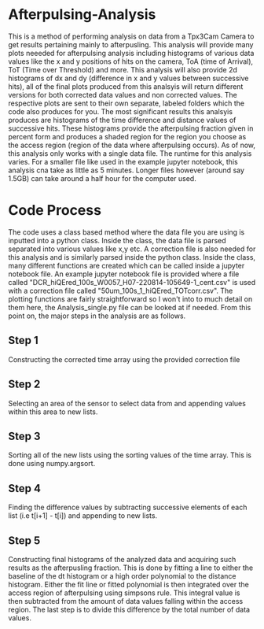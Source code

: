 # Afterpulsing-Analysis
This is a method of performing analysis on data from a Tpx3Cam Camera to get results pertaining mainly to afterpusling. This analysis will provide many plots neeeded for afterpulsing analysis including histograms of various data values like the x and y positions of hits on the camera, ToA (time of Arrival), ToT (Time over Threshold) and more. This analysis will also provide 2d histograms of dx and dy (difference in x and y values between successive hits), all of the final plots produced from this analsyis will return different versions for both corrected data values and non corrected values. The respective plots are sent to their own separate, labeled folders which the code also produces for you. The most significant results this analsyis produces are histograms of the time difference and distance values of successive hits. These histograms provide the afterpulsing fraction given in percent form and produces a shaded region for the region you choose as the access region (region of the data where afterpulsing occurs). As of now, this analysis only works with a single data file. The runtime for this analysis varies. For a smaller file like used in the example jupyter notebook, this analysis cna take as little as 5 minutes. Longer files however (around say 1.5GB) can take around a half hour for the computer used. 

# Code Process
The code uses a class based method where the data file you are using is inputted into a python class. Inside the class, the data file is parsed separated into various values like x,y etc. A correction file is also needed for this analysis and is similarly parsed inside the python class. Inside the class, many different functions are created which can be called inside a jupyter notebook file. An example jupyter notebook file is provided where a file called "DCR_hiQEred_100s_W0057_H07-220814-105649-1_cent.csv" is used with a correction file called "50um_100s_1_hiQEred_TOTcorr.csv". The plotting functions are fairly straightforward so I won't into to much detail on them here, the Analysis_single.py file can be looked at if needed. From this point on, the major steps in the analysis are as follows. 

## Step 1
Constructing the corrected time array using the provided correction file 

## Step 2 
Selecting an area of the sensor to select data from and appending values within this area to new lists. 

## Step 3 
Sorting all of the new lists using the sorting values of the time array. This is done using numpy.argsort. 

## Step 4
Finding the difference values by subtracting successive elements of each list (i.e t[i+1] - t[i]) and appending to new lists. 

## Step 5
Constructing final histograms of the analyzed data and acquiring such results as the afterpusling fraction. This is done by fitting a line to either the baseline of the dt histogram or a high order polynomial to the distance histogram. Either the fit line or fitted polynomial is then integrated over the access region of afterpulsing using simpsons rule. This integral value is then subtracted from the amount of data values falling within the access region. The last step is to divide this difference by the total number of data values. 
